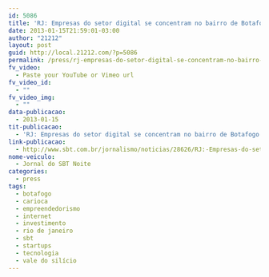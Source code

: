 ```yaml
---
id: 5086
title: 'RJ: Empresas do setor digital se concentram no bairro de Botafogo'
date: 2013-01-15T21:59:01-03:00
author: "21212"
layout: post
guid: http://local.21212.com/?p=5086
permalink: /press/rj-empresas-do-setor-digital-se-concentram-no-bairro-de-botafogo/
fv_video:
  - Paste your YouTube or Vimeo url
fv_video_id:
  - ""
fv_video_img:
  - ""
data-publicacao:
  - 2013-01-15
tit-publicacao:
  - 'RJ: Empresas do setor digital se concentram no bairro de Botafogo'
link-publicacao:
  - http://www.sbt.com.br/jornalismo/noticias/28626/RJ:-Empresas-do-setor-digital-se-concentram-no-bairro-de-Botafogo.html
nome-veiculo:
  - Jornal do SBT Noite
categories:
  - press
tags:
  - botafogo
  - carioca
  - empreendedorismo
  - internet
  - investimento
  - rio de janeiro
  - sbt
  - startups
  - tecnologia
  - vale do silício
---
```

